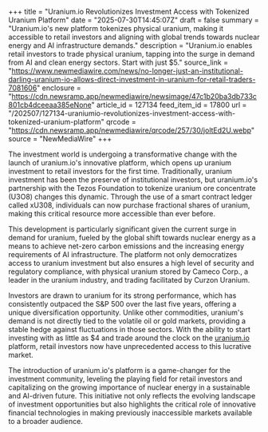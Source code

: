 +++
title = "Uranium.io Revolutionizes Investment Access with Tokenized Uranium Platform"
date = "2025-07-30T14:45:07Z"
draft = false
summary = "Uranium.io's new platform tokenizes physical uranium, making it accessible to retail investors and aligning with global trends towards nuclear energy and AI infrastructure demands."
description = "Uranium.io enables retail investors to trade physical uranium, tapping into the surge in demand from AI and clean energy sectors. Start with just $5."
source_link = "https://www.newmediawire.com/news/no-longer-just-an-institutional-darling-uranium-io-allows-direct-investment-in-uranium-for-retail-traders-7081606"
enclosure = "https://cdn.newsramp.app/newmediawire/newsimage/47c1b20ba3db733c801cb4dceeaa385eNone"
article_id = 127134
feed_item_id = 17800
url = "/202507/127134-uraniumio-revolutionizes-investment-access-with-tokenized-uranium-platform"
qrcode = "https://cdn.newsramp.app/newmediawire/qrcode/257/30/joltEd2U.webp"
source = "NewMediaWire"
+++

<p>The investment world is undergoing a transformative change with the launch of uranium.io's innovative platform, which opens up uranium investment to retail investors for the first time. Traditionally, uranium investment has been the preserve of institutional investors, but uranium.io's partnership with the Tezos Foundation to tokenize uranium ore concentrate (U3O8) changes this dynamic. Through the use of a smart contract ledger called xU308, individuals can now purchase fractional shares of uranium, making this critical resource more accessible than ever before.</p><p>This development is particularly significant given the current surge in demand for uranium, fueled by the global shift towards nuclear energy as a means to achieve net-zero carbon emissions and the increasing energy requirements of AI infrastructure. The platform not only democratizes access to uranium investment but also ensures a high level of security and regulatory compliance, with physical uranium stored by Cameco Corp., a leader in the uranium industry, and trading facilitated by Curzon Uranium.</p><p>Investors are drawn to uranium for its strong performance, which has consistently outpaced the S&P 500 over the last five years, offering a unique diversification opportunity. Unlike other commodities, uranium's demand is not directly tied to the volatile oil or gold markets, providing a stable hedge against fluctuations in those sectors. With the ability to start investing with as little as $4 and trade around the clock on the <a href='https://uranium.io' rel='nofollow' target='_blank'>uranium.io</a> platform, retail investors now have unprecedented access to this lucrative market.</p><p>The introduction of uranium.io's platform is a game-changer for the investment community, leveling the playing field for retail investors and capitalizing on the growing importance of nuclear energy in a sustainable and AI-driven future. This initiative not only reflects the evolving landscape of investment opportunities but also highlights the critical role of innovative financial technologies in making previously inaccessible markets available to a broader audience.</p>